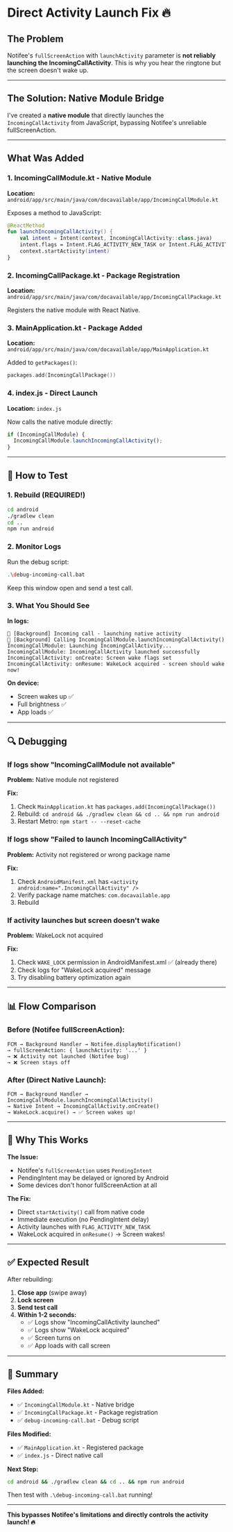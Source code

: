 # Direct Activity Launch Fix 🔥

## The Problem

Notifee's `fullScreenAction` with `launchActivity` parameter is **not reliably launching the IncomingCallActivity**. This is why you hear the ringtone but the screen doesn't wake up.

---

## The Solution: Native Module Bridge

I've created a **native module** that directly launches the `IncomingCallActivity` from JavaScript, bypassing Notifee's unreliable fullScreenAction.

---

## What Was Added

### 1. **IncomingCallModule.kt** - Native Module
**Location:** `android/app/src/main/java/com/docavailable/app/IncomingCallModule.kt`

Exposes a method to JavaScript:
```kotlin
@ReactMethod
fun launchIncomingCallActivity() {
    val intent = Intent(context, IncomingCallActivity::class.java)
    intent.flags = Intent.FLAG_ACTIVITY_NEW_TASK or Intent.FLAG_ACTIVITY_CLEAR_TOP
    context.startActivity(intent)
}
```

### 2. **IncomingCallPackage.kt** - Package Registration
**Location:** `android/app/src/main/java/com/docavailable/app/IncomingCallPackage.kt`

Registers the native module with React Native.

### 3. **MainApplication.kt** - Package Added
**Location:** `android/app/src/main/java/com/docavailable/app/MainApplication.kt`

Added to `getPackages()`:
```kotlin
packages.add(IncomingCallPackage())
```

### 4. **index.js** - Direct Launch
**Location:** `index.js`

Now calls the native module directly:
```javascript
if (IncomingCallModule) {
  IncomingCallModule.launchIncomingCallActivity();
}
```

---

## 🚀 How to Test

### 1. Rebuild (REQUIRED!)

```bash
cd android
./gradlew clean
cd ..
npm run android
```

### 2. Monitor Logs

Run the debug script:
```bash
.\debug-incoming-call.bat
```

Keep this window open and send a test call.

### 3. What You Should See

**In logs:**
```
📱 [Background] Incoming call - launching native activity
📱 [Background] Calling IncomingCallModule.launchIncomingCallActivity()
IncomingCallModule: Launching IncomingCallActivity...
IncomingCallModule: IncomingCallActivity launched successfully
IncomingCallActivity: onCreate: Screen wake flags set
IncomingCallActivity: onResume: WakeLock acquired - screen should wake now!
```

**On device:**
- Screen wakes up ✅
- Full brightness ✅
- App loads ✅

---

## 🔍 Debugging

### If logs show "IncomingCallModule not available"

**Problem:** Native module not registered

**Fix:**
1. Check `MainApplication.kt` has `packages.add(IncomingCallPackage())`
2. Rebuild: `cd android && ./gradlew clean && cd .. && npm run android`
3. Restart Metro: `npm start -- --reset-cache`

### If logs show "Failed to launch IncomingCallActivity"

**Problem:** Activity not registered or wrong package name

**Fix:**
1. Check `AndroidManifest.xml` has `<activity android:name=".IncomingCallActivity" />`
2. Verify package name matches: `com.docavailable.app`
3. Rebuild

### If activity launches but screen doesn't wake

**Problem:** WakeLock not acquired

**Fix:**
1. Check `WAKE_LOCK` permission in AndroidManifest.xml ✅ (already there)
2. Check logs for "WakeLock acquired" message
3. Try disabling battery optimization again

---

## 📊 Flow Comparison

### Before (Notifee fullScreenAction):
```
FCM → Background Handler → Notifee.displayNotification()
→ fullScreenAction: { launchActivity: '...' }
→ ❌ Activity not launched (Notifee bug)
→ ❌ Screen stays off
```

### After (Direct Native Launch):
```
FCM → Background Handler → IncomingCallModule.launchIncomingCallActivity()
→ Native Intent → IncomingCallActivity.onCreate()
→ WakeLock.acquire() → ✅ Screen wakes up!
```

---

## 🎯 Why This Works

**The Issue:**
- Notifee's `fullScreenAction` uses `PendingIntent`
- PendingIntent may be delayed or ignored by Android
- Some devices don't honor fullScreenAction at all

**The Fix:**
- Direct `startActivity()` call from native code
- Immediate execution (no PendingIntent delay)
- Activity launches with `FLAG_ACTIVITY_NEW_TASK`
- WakeLock acquired in `onResume()` → Screen wakes!

---

## ✅ Expected Result

After rebuilding:
1. **Close app** (swipe away)
2. **Lock screen**
3. **Send test call**
4. **Within 1-2 seconds:**
   - ✅ Logs show "IncomingCallActivity launched"
   - ✅ Logs show "WakeLock acquired"
   - ✅ Screen turns on
   - ✅ App loads with call screen

---

## 📝 Summary

**Files Added:**
- ✅ `IncomingCallModule.kt` - Native bridge
- ✅ `IncomingCallPackage.kt` - Package registration
- ✅ `debug-incoming-call.bat` - Debug script

**Files Modified:**
- ✅ `MainApplication.kt` - Registered package
- ✅ `index.js` - Direct native call

**Next Step:**
```bash
cd android && ./gradlew clean && cd .. && npm run android
```

Then test with `.\debug-incoming-call.bat` running!

---

**This bypasses Notifee's limitations and directly controls the activity launch! 🔥**
